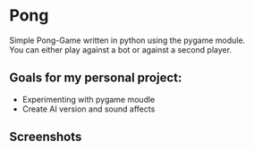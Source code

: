 # Pong
Simple Pong-Game written in python using the pygame module.\
You can either play against a bot or against a second player.


## Goals for my personal project:
* Experimenting with pygame moudle
* Create AI version and sound affects

## Screenshots 
